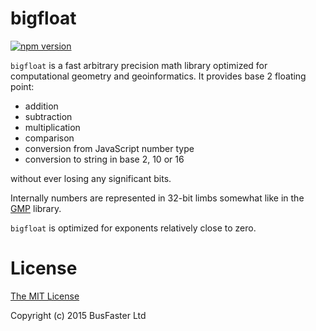 bigfloat
========

[![npm version](https://img.shields.io/npm/v/bigfloat.svg)](https://www.npmjs.com/package/bigfloat)

`bigfloat` is a fast arbitrary precision math library optimized for computational geometry and geoinformatics.
It provides base 2 floating point:

- addition
- subtraction
- multiplication
- comparison
- conversion from JavaScript number type
- conversion to string in base 2, 10 or 16

without ever losing any significant bits.

Internally numbers are represented in 32-bit limbs somewhat like in the [GMP](https://gmplib.org/manual/Float-Internals.html) library.

`bigfloat` is optimized for exponents relatively close to zero.

License
===

[The MIT License](https://raw.githubusercontent.com/charto/bigfloat/master/LICENSE)

Copyright (c) 2015 BusFaster Ltd
